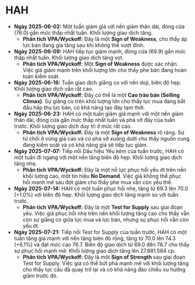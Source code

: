 # HAH

- **Ngày 2025-06-02:** Một tuần giảm giá với nến giảm thân dài, đóng cửa (76.0) gần mức thấp nhất tuần. Khối lượng giao dịch tăng.
    - **Phân tích VPA/Wyckoff:** Đây là một **Sign of Weakness**, cho thấy áp lực bán đang gia tăng sau khi không thể vượt đỉnh.
- **Ngày 2025-06-09:** HAH tiếp tục giảm mạnh, đóng cửa (69.9) gần mức thấp nhất tuần. Khối lượng giao dịch tăng vọt.
    - **Phân tích VPA/Wyckoff:** Một **Sign of Weakness** được xác nhận. Việc giá giảm mạnh trên khối lượng lớn cho thấy phe bán đang hoàn toàn kiểm soát.
- **Ngày 2025-06-16:** Tuần giao dịch giằng co với nến doji, biên độ hẹp. Khối lượng giao dịch vẫn rất cao.
    - **Phân tích VPA/Wyckoff:** Đây có thể là một **Cao trào bán (Selling Climax)**. Sự giằng co trên khối lượng lớn cho thấy lực mua đang bắt đầu hấp thụ lực bán, có khả năng tạo đáy tạm thời.
- **Ngày 2025-06-23:** HAH có một tuần giảm giá mạnh với một nến giảm thân dài, đóng cửa gần mức thấp nhất tuần và phá vỡ đáy của tuần trước. Khối lượng giao dịch duy trì ở mức rất cao.
    - **Phân tích VPA/Wyckoff:** Đây là một **Sign of Weakness** rõ ràng. Sự từ chối ở vùng giá cao và cú phá vỡ xuống dưới cho thấy nguồn cung đang kiểm soát và có khả năng giá sẽ tiếp tục giảm.
- **Ngày 2025-07-07:** Tiếp nối Dấu hiệu Yếu kém của tuần trước, HAH có một tuần đi ngang với một nến tăng biên độ hẹp. Khối lượng giao dịch tăng nhẹ.
    - **Phân tích VPA/Wyckoff:** Đây là một nỗ lực phục hồi yếu ớt trên nền khối lượng cao, một tín hiệu **No Demand**. Việc giá không thể phục hồi mạnh mẽ sau đợt giảm cho thấy phe mua vẫn còn yếu thế.
- **Ngày 2025-07-14:** HAH có một tuần phục hồi nhẹ, tăng từ 69.3 lên 70.0 (+1.0%) với biên độ hẹp. Khối lượng giao dịch tăng mạnh so với tuần trước.
    - **Phân tích VPA/Wyckoff:** Đây là một **Test for Supply** sau giai đoạn yếu. Việc giá phục hồi nhẹ trên nền khối lượng tăng cao cho thấy vẫn còn sự giằng co giữa lực mua và lực bán, nhưng sự phục hồi vẫn còn yếu ớt.
- **Ngày 2025-07-21:** Tiếp nối Test for Supply của tuần trước, HAH có một tuần tăng giá mạnh với nến tăng biên độ rộng, tăng từ 70.0 lên 74.3 (+6.1%) và đạt mức cao 76.7. Biên độ giao dịch từ 69.0 đến 76.7 cho thấy sự phục hồi mạnh mẽ. Khối lượng giao dịch tăng lên 27.881.584 cp.
    - **Phân tích VPA/Wyckoff:** Đây là một **Sign of Strength** sau giai đoạn Test for Supply. Việc giá có thể bứt phá mạnh mẽ với khối lượng tăng cho thấy lực cầu đã quay trở lại và có khả năng đảo chiều xu hướng giảm trước đó.

